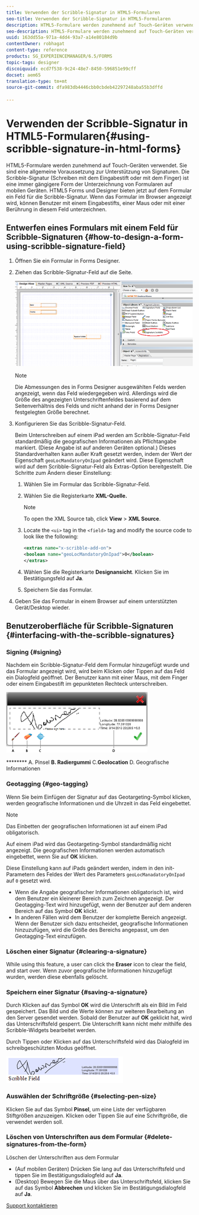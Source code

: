 ```yaml
---
title: Verwenden der Scribble-Signatur in HTML5-Formularen
seo-title: Verwenden der Scribble-Signatur in HTML5-Formularen
description: HTML5-Formulare werden zunehmend auf Touch-Geräten verwendet. Sie sind eine allgemeine Voraussetzung zur Unterstützung von Signaturen. Das Unterzeichnen von Dokumenten auf mobilen Geräten ist eine immer gängigere Form der Unterzeichnung von Formularen.
seo-description: HTML5-Formulare werden zunehmend auf Touch-Geräten verwendet. Sie sind eine allgemeine Voraussetzung zur Unterstützung von Signaturen. Das Unterzeichnen von Dokumenten auf mobilen Geräten ist eine immer gängigere Form der Unterzeichnung von Formularen.
uuid: 163dd55a-971a-4dd4-93a7-a14e80184d9b
contentOwner: robhagat
content-type: reference
products: SG_EXPERIENCEMANAGER/6.5/FORMS
topic-tags: designer
discoiquuid: ecd7f538-9c24-48e7-8450-596851e99cff
docset: aem65
translation-type: tm+mt
source-git-commit: dfa983db4446cbb0cbdeb42297248aba55b3dffd

---
```



# Verwenden der Scribble-Signatur in HTML5-Formularen{#using-scribble-signature-in-html-forms}

HTML5-Formulare werden zunehmend auf Touch-Geräten verwendet. Sie sind eine allgemeine Voraussetzung zur Unterstützung von Signaturen. Die Scribble-Signatur (Schreiben mit dem Eingabestift oder mit dem Finger) ist eine immer gängigere Form der Unterzeichnung von Formularen auf mobilen Geräten. HTML5 Forms und Designer bieten jetzt auf dem Formular ein Feld für die Scribble-Signatur. Wenn das Formular im Browser angezeigt wird, können Benutzer mit einem Eingabestifts, einer Maus oder mit einer Berührung in diesem Feld unterzeichnen.

## Entwerfen eines Formulars mit einem Feld für Scribble-Signaturen {#how-to-design-a-form-using-scribble-signature-field}

1. Öffnen Sie ein Formular in Forms Designer.
1. Ziehen das Scribble-Signatur-Feld auf die Seite.

   ![designer_scribble](assets/designer_scribble.png)

   >[!NOTE]
   >
   >Die Abmessungen des in Forms Designer ausgewählten Felds werden angezeigt, wenn das Feld wiedergegeben wird. Allerdings wird die Größe des angezeigten Unterschriftenfeldes basierend auf dem Seitenverhältnis des Felds und nicht anhand der in Forms Designer festgelegten Größe berechnet.

1. Konfigurieren Sie das Scribble-Signatur-Feld.

   Beim Unterschreiben auf einem iPad werden am Scribble-Signatur-Feld standardmäßig die geografischen Informationen als Pflichtangabe markiert. (Diese Angabe ist auf anderen Geräten optional.) Dieses Standardverhalten kann außer Kraft gesetzt werden, indem der Wert der Eigenschaft `geoLocMandatoryOnIpad`   geändert wird. Diese Eigenschaft wird auf dem Scribble-Signatur-Feld als Extras-Option bereitgestellt. Die Schritte zum Ändern dieser Einstellung:

   1. Wählen Sie im Formular das Scribble-Signatur-Feld.
   1. Wählen Sie die Registerkarte **XML-Quelle.**

      >[!NOTE]
      >
      >To open the XML Source tab, click **View** > **XML Source**.

   1. Locate the `<ui>` tag in the `<field>` tag and modify the source code to look like the following:

      ```xml
      <extras name="x-scribble-add-on">
      <boolean name="geoLocMandatoryOnIpad">0</boolean>
      </extras>
      ```

   1. Wählen Sie die Registerkarte **Designansicht**. Klicken Sie im Bestätigungsfeld auf **Ja**.
   1. Speichern Sie das Formular.

1. Geben Sie das Formular in einem Browser auf einem unterstützten Gerät/Desktop wieder.

## Benutzeroberfläche für Scribble-Signaturen {#interfacing-with-the-scribble-signatures}

### Signing {#signing}

Nachdem ein Scribble-Signatur-Feld dem Formular hinzugefügt wurde und das Formular angezeigt wird, wird beim Klicken oder Tippen auf das Feld ein Dialogfeld geöffnet. Der Benutzer kann mit einer Maus, mit dem Finger oder einem Eingabestift im gepunkteten Rechteck unterschreiben.

![Geolocation](assets/geolocation.png)

******** A. Pinsel **B. Radiergummi** C.**Geolocation** D. Geografische Informationen

### Geotagging {#geo-tagging}

Wenn Sie beim Einfügen der Signatur auf das Geotargeting-Symbol klicken, werden geografische Informationen und die Uhrzeit in das Feld eingebettet.

>[!NOTE]
Das Einbetten der geografischen Informationen ist auf einem iPad obligatorisch.

Auf einem iPad wird das Geotargeting-Symbol standardmäßig nicht angezeigt. Die geografischen Informationen werden automatisch eingebettet, wenn Sie auf **OK** klicken.

Diese Einstellung kann auf iPads geändert werden, indem in den init-Parametern des Feldes der Wert des Parameters `geoLocManadatoryOnIpad` auf `0` gesetzt wird.

* Wenn die Angabe geografischer Informationen obligatorisch ist, wird dem Benutzer ein kleinerer Bereich zum Zeichnen angezeigt. Der Geotagging-Text wird hinzugefügt, wenn der Benutzer auf dem anderen Bereich auf das Symbol **OK** klickt.
* In anderen Fällen wird dem Benutzer der komplette Bereich angezeigt. Wenn der Benutzer sich dazu entscheidet, geografische Informationen hinzuzufügen, wird die Größe des Bereichs angepasst, um den Geotagging-Text einzufügen.

### Löschen einer Signatur {#clearing-a-signature}

While using this feature, a user can click the **Eraser** icon to clear the field, and start over. Wenn zuvor geografische Informationen hinzugefügt wurden, werden diese ebenfalls gelöscht.

### Speichern einer Signatur {#saving-a-signature}

Durch Klicken auf das Symbol **OK** wird die Unterschrift als ein Bild im Feld gespeichert. Das Bild und die Werte können zur weiteren Bearbeitung an den Server gesendet werden. Sobald der Benutzer auf **OK** geklickt hat, wird das Unterschriftsfeld gesperrt. Die Unterschrift kann nicht mehr mithilfe des Scribble-Widgets bearbeitet werden.

Durch Tippen oder Klicken auf das Unterschriftsfeld wird das Dialogfeld im schreibgeschützten Modus geöffnet.

![3](assets/3.png)

### Auswählen der Schriftgröße {#selecting-pen-size}

Klicken Sie auf das Symbol **Pinsel**, um eine Liste der verfügbaren Stiftgrößen anzuzeigen. Klicken oder Tippen Sie auf eine Schriftgröße, die verwendet werden soll.

### Löschen von Unterschriften aus dem Formular {#delete-signatures-from-the-form}

Löschen der Unterschriften aus dem Formular

* (Auf mobilen Geräten) Drücken Sie lang auf das Unterschriftsfeld und tippen Sie im Bestätigungsdialogfeld auf **Ja**.
* (Desktop) Bewegen Sie die Maus über das Unterschriftsfeld, klicken Sie auf das Symbol **Abbrechen** und klicken Sie im Bestätigungsdialogfeld auf **Ja**.

[Support kontaktieren](https://www.adobe.com/account/sign-in.supportportal.html)
